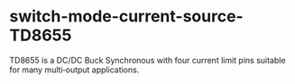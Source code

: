 # switch-mode-current-source-TD8655
TD8655 is a DC/DC Buck Synchronous with four current limit pins suitable for many multi‐output applications.
